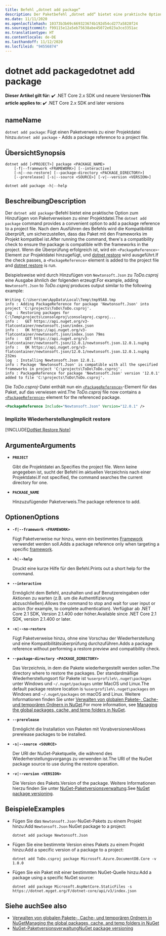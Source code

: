 ```yaml
---
title: Befehl „dotnet add package“
description: Der Paketbefehl „dotnet add“ bietet eine praktische Option zum Hinzufügen von NuGet-Paketverweisen zu einem Projekt.
ms.date: 11/11/2020
ms.openlocfilehash: 10373b3b69c669323674b192d54cd277a5828f24
ms.sourcegitcommit: f99115e12a5eb75638abe45072e023a3ce3351ac
ms.translationtype: HT
ms.contentlocale: de-DE
ms.lasthandoff: 11/12/2020
ms.locfileid: "94556874"
---
```

# <a name="dotnet-add-package"></a><span data-ttu-id="ed979-103">dotnet add package</span><span class="sxs-lookup"><span data-stu-id="ed979-103">dotnet add package</span></span>

<span data-ttu-id="ed979-104">**Dieser Artikel gilt für:** ✔️ .NET Core 2.x SDK und neuere Versionen</span><span class="sxs-lookup"><span data-stu-id="ed979-104">**This article applies to:** ✔️ .NET Core 2.x SDK and later versions</span></span>

## <a name="name"></a><span data-ttu-id="ed979-105">name</span><span class="sxs-lookup"><span data-stu-id="ed979-105">Name</span></span>

<span data-ttu-id="ed979-106">`dotnet add package`: Fügt einen Paketverweis zu einer Projektdatei hinzu.</span><span class="sxs-lookup"><span data-stu-id="ed979-106">`dotnet add package` - Adds a package reference to a project file.</span></span>

## <a name="synopsis"></a><span data-ttu-id="ed979-107">Übersicht</span><span class="sxs-lookup"><span data-stu-id="ed979-107">Synopsis</span></span>

```dotnetcli
dotnet add [<PROJECT>] package <PACKAGE_NAME>
    [-f|--framework <FRAMEWORK>] [--interactive]
    [-n|--no-restore] [--package-directory <PACKAGE_DIRECTORY>]
    [--prerelease] [-s|--source <SOURCE>] [-v|--version <VERSION>]

dotnet add package -h|--help
```

## <a name="description"></a><span data-ttu-id="ed979-108">Beschreibung</span><span class="sxs-lookup"><span data-stu-id="ed979-108">Description</span></span>

<span data-ttu-id="ed979-109">Der `dotnet add package`-Befehl bietet eine praktische Option zum Hinzufügen von Paketverweisen zu einer Projektdatei.</span><span class="sxs-lookup"><span data-stu-id="ed979-109">The `dotnet add package` command provides a convenient option to add a package reference to a project file.</span></span> <span data-ttu-id="ed979-110">Nach dem Ausführen des Befehls wird die Kompatibilität überprüft, um sicherzustellen, dass das Paket mit den Frameworks im Projekt kompatibel ist.</span><span class="sxs-lookup"><span data-stu-id="ed979-110">After running the command, there's a compatibility check to ensure the package is compatible with the frameworks in the project.</span></span> <span data-ttu-id="ed979-111">Wenn die Überprüfung erfolgreich ist, wird ein `<PackageReference>`-Element zur Projektdatei hinzugefügt, und [dotnet restore](dotnet-restore.md) wird ausgeführt.</span><span class="sxs-lookup"><span data-stu-id="ed979-111">If the check passes, a `<PackageReference>` element is added to the project file and [dotnet restore](dotnet-restore.md) is run.</span></span>

<span data-ttu-id="ed979-112">Beispielsweise wird durch Hinzufügen von `Newtonsoft.Json` zu *ToDo.csproj* eine Ausgabe ähnlich der folgenden erzeugt:</span><span class="sxs-lookup"><span data-stu-id="ed979-112">For example, adding `Newtonsoft.Json` to *ToDo.csproj* produces output similar to the following example:</span></span>

```console
Writing C:\Users\me\AppData\Local\Temp\tmp95A8.tmp
info : Adding PackageReference for package 'Newtonsoft.Json' into project 'C:\projects\ToDo\ToDo.csproj'.
log  : Restoring packages for C:\Temp\projects\consoleproj\consoleproj.csproj...
info :   GET https://api.nuget.org/v3-flatcontainer/newtonsoft.json/index.json
info :   OK https://api.nuget.org/v3-flatcontainer/newtonsoft.json/index.json 79ms
info :   GET https://api.nuget.org/v3-flatcontainer/newtonsoft.json/12.0.1/newtonsoft.json.12.0.1.nupkg
info :   OK https://api.nuget.org/v3-flatcontainer/newtonsoft.json/12.0.1/newtonsoft.json.12.0.1.nupkg 232ms
log  : Installing Newtonsoft.Json 12.0.1.
info : Package 'Newtonsoft.Json' is compatible with all the specified frameworks in project 'C:\projects\ToDo\ToDo.csproj'.
info : PackageReference for package 'Newtonsoft.Json' version '12.0.1' added to file 'C:\projects\ToDo\ToDo.csproj'.
```

<span data-ttu-id="ed979-113">Die *ToDo.csproj*-Datei enthält nun ein [`<PackageReference>`](/nuget/consume-packages/package-references-in-project-files)-Element für das Paket, auf das verwiesen wird.</span><span class="sxs-lookup"><span data-stu-id="ed979-113">The *ToDo.csproj* file now contains a [`<PackageReference>`](/nuget/consume-packages/package-references-in-project-files) element for the referenced package.</span></span>

```xml
<PackageReference Include="Newtonsoft.Json" Version="12.0.1" />
```

### <a name="implicit-restore"></a><span data-ttu-id="ed979-114">Implizite Wiederherstellung</span><span class="sxs-lookup"><span data-stu-id="ed979-114">Implicit restore</span></span>

[!INCLUDE[DotNet Restore Note](../../../includes/dotnet-restore-note.md)]

## <a name="arguments"></a><span data-ttu-id="ed979-115">Argumente</span><span class="sxs-lookup"><span data-stu-id="ed979-115">Arguments</span></span>

- **`PROJECT`**

  <span data-ttu-id="ed979-116">Gibt die Projektdatei an.</span><span class="sxs-lookup"><span data-stu-id="ed979-116">Specifies the project file.</span></span> <span data-ttu-id="ed979-117">Wenn keine angegeben ist, sucht der Befehl im aktuellen Verzeichnis nach einer Projektdatei.</span><span class="sxs-lookup"><span data-stu-id="ed979-117">If not specified, the command searches the current directory for one.</span></span>

- **`PACKAGE_NAME`**

  <span data-ttu-id="ed979-118">Hinzuzufügender Paketverweis.</span><span class="sxs-lookup"><span data-stu-id="ed979-118">The package reference to add.</span></span>

## <a name="options"></a><span data-ttu-id="ed979-119">Optionen</span><span class="sxs-lookup"><span data-stu-id="ed979-119">Options</span></span>

- **`-f|--framework <FRAMEWORK>`**

  <span data-ttu-id="ed979-120">Fügt Paketverweise nur hinzu, wenn ein bestimmtes [Framework](../../standard/frameworks.md) verwendet werden soll.</span><span class="sxs-lookup"><span data-stu-id="ed979-120">Adds a package reference only when targeting a specific [framework](../../standard/frameworks.md).</span></span>

- **`-h|--help`**

  <span data-ttu-id="ed979-121">Druckt eine kurze Hilfe für den Befehl.</span><span class="sxs-lookup"><span data-stu-id="ed979-121">Prints out a short help for the command.</span></span>

- **`--interactive`**

  <span data-ttu-id="ed979-122">Ermöglicht dem Befehl, anzuhalten und auf Benutzereingaben oder Aktionen zu warten (z.B. um die Authentifizierung abzuschließen).</span><span class="sxs-lookup"><span data-stu-id="ed979-122">Allows the command to stop and wait for user input or action (for example, to complete authentication).</span></span> <span data-ttu-id="ed979-123">Verfügbar ab .NET Core 2.1 SDK, Version 2.1.400 oder höher.</span><span class="sxs-lookup"><span data-stu-id="ed979-123">Available since .NET Core 2.1 SDK, version 2.1.400 or later.</span></span>

- **`-n|--no-restore`**

  <span data-ttu-id="ed979-124">Fügt Paketverweise hinzu, ohne eine Vorschau der Wiederherstellung und eine Kompatibilitätsüberprüfung durchzuführen.</span><span class="sxs-lookup"><span data-stu-id="ed979-124">Adds a package reference without performing a restore preview and compatibility check.</span></span>

- **`--package-directory <PACKAGE_DIRECTORY>`**

  <span data-ttu-id="ed979-125">Das Verzeichnis, in dem die Pakete wiederhergestellt werden sollen.</span><span class="sxs-lookup"><span data-stu-id="ed979-125">The directory where to restore the packages.</span></span> <span data-ttu-id="ed979-126">Der standardmäßige Wiederherstellungsort für Pakete ist `%userprofile%\.nuget\packages` unter Windows und `~/.nuget/packages` unter MacOS und Linux.</span><span class="sxs-lookup"><span data-stu-id="ed979-126">The default package restore location is `%userprofile%\.nuget\packages` on Windows and `~/.nuget/packages` on macOS and Linux.</span></span> <span data-ttu-id="ed979-127">Weitere Informationen finden Sie unter [Verwalten von globalen Pakete-, Cache- und temporären Ordnern in NuGet](/nuget/consume-packages/managing-the-global-packages-and-cache-folders).</span><span class="sxs-lookup"><span data-stu-id="ed979-127">For more information, see [Managing the global packages, cache, and temp folders in NuGet](/nuget/consume-packages/managing-the-global-packages-and-cache-folders).</span></span>

- **`--prerelease`**

  <span data-ttu-id="ed979-128">Ermöglicht die Installation von Paketen mit Vorabversionen</span><span class="sxs-lookup"><span data-stu-id="ed979-128">Allows prerelease packages to be installed.</span></span>

- **`-s|--source <SOURCE>`**

  <span data-ttu-id="ed979-129">Der URI der NuGet-Paketquelle, die während des Wiederherstellungsvorgangs zu verwenden ist.</span><span class="sxs-lookup"><span data-stu-id="ed979-129">The URI of the NuGet package source to use during the restore operation.</span></span>

- **`-v|--version <VERSION>`**

  <span data-ttu-id="ed979-130">Die Version des Pakets.</span><span class="sxs-lookup"><span data-stu-id="ed979-130">Version of the package.</span></span> <span data-ttu-id="ed979-131">Weitere Informationen hierzu finden Sie unter [NuGet-Paketversionsverwaltung](/nuget/reference/package-versioning).</span><span class="sxs-lookup"><span data-stu-id="ed979-131">See [NuGet package versioning](/nuget/reference/package-versioning).</span></span>

## <a name="examples"></a><span data-ttu-id="ed979-132">Beispiele</span><span class="sxs-lookup"><span data-stu-id="ed979-132">Examples</span></span>

- <span data-ttu-id="ed979-133">Fügen Sie das `Newtonsoft.Json`-NuGet-Pakets zu einem Projekt hinzu:</span><span class="sxs-lookup"><span data-stu-id="ed979-133">Add `Newtonsoft.Json` NuGet package to a project:</span></span>

  ```dotnetcli
  dotnet add package Newtonsoft.Json
  ```

- <span data-ttu-id="ed979-134">Fügen Sie eine bestimmte Version eines Pakets zu einem Projekt hinzu:</span><span class="sxs-lookup"><span data-stu-id="ed979-134">Add a specific version of a package to a project:</span></span>

  ```dotnetcli
  dotnet add ToDo.csproj package Microsoft.Azure.DocumentDB.Core -v 1.0.0
  ```

- <span data-ttu-id="ed979-135">Fügen Sie ein Paket mit einer bestimmten NuGet-Quelle hinzu:</span><span class="sxs-lookup"><span data-stu-id="ed979-135">Add a package using a specific NuGet source:</span></span>

  ```dotnetcli
  dotnet add package Microsoft.AspNetCore.StaticFiles -s https://dotnet.myget.org/F/dotnet-core/api/v3/index.json
  ```

## <a name="see-also"></a><span data-ttu-id="ed979-136">Siehe auch</span><span class="sxs-lookup"><span data-stu-id="ed979-136">See also</span></span>

- [<span data-ttu-id="ed979-137">Verwalten von globalen Pakete-, Cache- und temporären Ordnern in NuGet</span><span class="sxs-lookup"><span data-stu-id="ed979-137">Managing the global packages, cache, and temp folders in NuGet</span></span>](/nuget/consume-packages/managing-the-global-packages-and-cache-folders)
- [<span data-ttu-id="ed979-138">NuGet-Paketversionsverwaltung</span><span class="sxs-lookup"><span data-stu-id="ed979-138">NuGet package versioning</span></span>](/nuget/reference/package-versioning)

